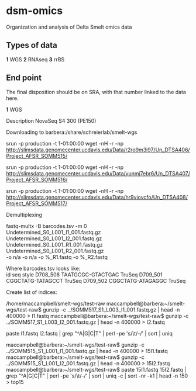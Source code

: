 # dsm-omics
Organization and analysis of Delta Smelt omics data

## Types of data

__1__ WGS
__2__ RNAseq
__3__ rrBS

## End point

The final disposition should be on SRA, with that number linked to the data here.

__1__ WGS     

Description	NovaSeq S4 300 (PE150)     


Downloading to barbera:/share/schreierlab/smelt-wgs

srun -p production -t 1-01:00:00 wget -nH -r -np http://slimsdata.genomecenter.ucdavis.edu/Data/r2ro9m3i97/Un_DTSA406/Project_AFSR_SOMM515/

srun -p production -t 1-01:00:00 wget -nH -r -np http://slimsdata.genomecenter.ucdavis.edu/Data/yunmj7ebr6/Un_DTSA407/Project_AFSR_SOMM516/

srun -p production -t 1-01:00:00 wget -nH -r -np http://slimsdata.genomecenter.ucdavis.edu/Data/hr9viovcfo/Un_DTSA408/Project_AFSR_SOMM517/


Demultiplexing     

fastq-multx -B barcodes.tsv -m 0 \
    Undetermined_S0_L001_I1_001.fastq.gz \
    Undetermined_S0_L001_I2_001.fastq.gz \
    Undetermined_S0_L001_R1_001.fastq.gz \
    Undetermined_S0_L001_R2_001.fastq.gz \
    -o n/a -o n/a -o %_R1.fastq -o %_R2.fastq
    
Where barcodes.tsv looks like:    
id      seq     style
D708_508        TAATGCGC-GTACTGAC       TruSeq
D709_501        CGGCTATG-TATAGCCT       TruSeq
D709_502        CGGCTATG-ATAGAGGC       TruSeq

Create list of indices:


/home/maccampbell/smelt-wgs/test-raw
maccampbell@barbera:~/smelt-wgs/test-raw$ gunzip -c ../SOMM517_S1_L003_I1_001.fastq.gz | head -n 400000 > I1.fastq
maccampbell@barbera:~/smelt-wgs/test-raw$ gunzip -c ../SOMM517_S1_L003_I2_001.fastq.gz | head -n 400000 > I2.fastq

paste I1.fastq I2.fastq  | grep "^A\|G\|C\|T" | perl -pe 's/\t/-/' | sort | uniq        

maccampbell@barbera:~/smelt-wgs/test-raw$ gunzip -c ../SOMM515_S1_L001_I1_001.fastq.gz | head -n 400000 > 15I1.fastq
maccampbell@barbera:~/smelt-wgs/test-raw$ gunzip -c ../SOMM515_S1_L001_I2_001.fastq.gz | head -n 400000 > 15I2.fastq
maccampbell@barbera:~/smelt-wgs/test-raw$ paste 15I1.fastq 15I2.fastq  | grep "^A\|G\|C\|T" | perl -pe 's/\t/-/' | sort | uniq -c | sort -nr -k1 | head -n 150 > top15 


